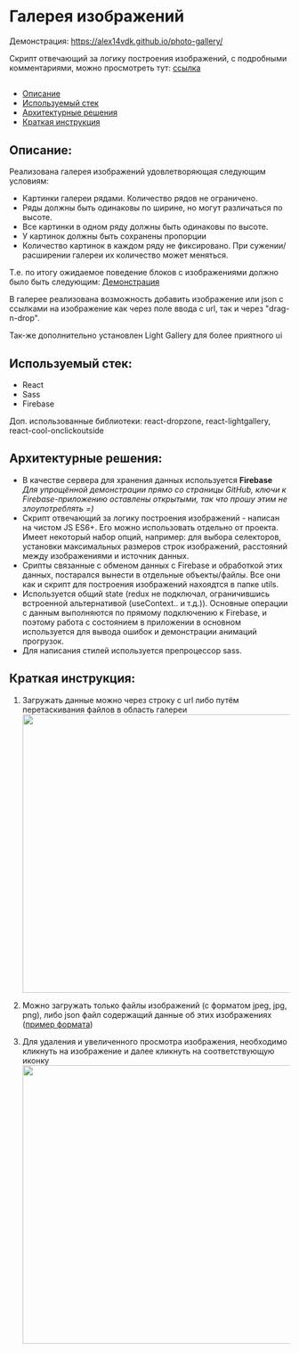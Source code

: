 # Галерея изображений
Демонстрация: <a href="https://alex14vdk.github.io/photo-gallery/" target="_blank"> https://alex14vdk.github.io/photo-gallery/ </a> 

Скрипт отвечающий за логику построения изображений, с подробными комментариями, можно просмотреть тут: [ссылка](src/utils/flexibleGallery/index.js) <br>
 ##

- [Описание](#описание)
- [Используемый стек](#используемый-стек)
- [Архитектурные решения](#архитектурные-решения)
- [Краткая инструкция](#краткая-инструкция)

## Описание:
Реализована галерея изображений удовлетворяющая следующим условиям: 
- Картинки галереи рядами. Количество рядов не ограничено.
- Ряды должны быть одинаковы по ширине, но могут различаться по высоте. 
- Все картинки в одном ряду должны быть одинаковы по высоте.
- У картинок должны быть сохранены пропорции
- Количество картинок в каждом ряду не фиксировано. При сужении/расширении галереи их количество может меняться. 

Т.е. по итогу ожидаемое поведение блоков с изображениями должно было быть следующим: 
<a href="https://don16obqbay2c.cloudfront.net/frontend-test-task/gallery.gif" target="_blank">Демонстрация</a>

В галерее реализована возможность добавить изображение или json c ссылками на изображение как через поле ввода с url, так и через "drag-n-drop".

Так-же дополнительно установлен Light Gallery для более приятного ui


## Используемый стек:
- React
- Sass
- Firebase

Доп. использованные библиотеки: react-dropzone, react-lightgallery, react-cool-onclickoutside

## Архитектурные решения:
- В качестве сервера для хранения данных используется **Firebase**
*Для упрощённой демонстрации прямо со страницы GitHub, ключи к Firebase-приложению оставлены открытыми, так что прошу этим не злоупотреблять =)*
- Скрипт отвечающий за логику построения изображений - написан на чистом JS ES6+. Его можно использовать отдельно от проекта. Имеет некоторый набор опций, например: для выбора селекторов, установки максимальных размеров строк изображений, расстояний между изображениями и источник данных.
- Срипты связанные с обменом данных с Firebase и обработкой этих данных, постарался вынести в отдельные объекты/файлы. Все они как и скрипт для построения изображений нахоядтся в папке utils.
- Используется общий state (redux не подключал, ограничившись встроенной альтернативой (useContext.. и т.д.)). Основные операции с данным выполняются по прямому подключению к Firebase, и поэтому работа с состоянием в приложении в основном используется для вывода ошибок и демонстрации анимаций прогрузок. 
- Для написания стилей используется препроцессор sass.


## Краткая инструкция:
1. Загружать данные можно через строку с url либо путём перетаскивания файлов в область галереи<br>
<a href="http://dl3.joxi.net/drive/2021/07/12/0042/0766/2769662/62/ead8119db0.jpg" target="_blank"><img src="http://dl3.joxi.net/drive/2021/07/12/0042/0766/2769662/62/ead8119db0.jpg" width="500" ></a>

2. Можно загружать только файлы изображений (с форматом jpeg, jpg, png), либо json файл содержащий данные об этих изображениях (<a href="https://don16obqbay2c.cloudfront.net/frontend-test-task/gallery-images.json" target="_blank">пример формата</a>)

3. Для удаления и увеличенного просмотра изображения, необходимо кликнуть на изображение и далее кликнуть на соответствующую иконку<br>
<a href="http://dl4.joxi.net/drive/2021/07/12/0042/0766/2769662/62/6835b47f57.jpg" target="_blank"><img src="http://dl4.joxi.net/drive/2021/07/12/0042/0766/2769662/62/6835b47f57.jpg" width="500" ></a>

